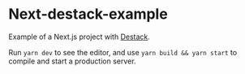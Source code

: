 # Next-destack-example

Example of a Next.js project with [Destack](https://github.com/liveduo/destack).

Run `yarn dev` to see the editor, and use `yarn build && yarn start` to compile and start a production server.

